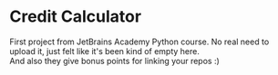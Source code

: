 # Credit Calculator

First project from JetBrains Academy Python course. No real need to upload it, just felt like it's been kind of empty here. \
And also they give bonus points for linking your repos :)
